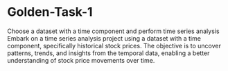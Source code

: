 # Golden-Task-1
Choose a dataset with a time component and perform time series analysis
Embark on a time series analysis project using a dataset with a time
component, specifically historical stock prices. The objective is to uncover
patterns, trends, and insights from the temporal data, enabling a better
understanding of stock price movements over time.
